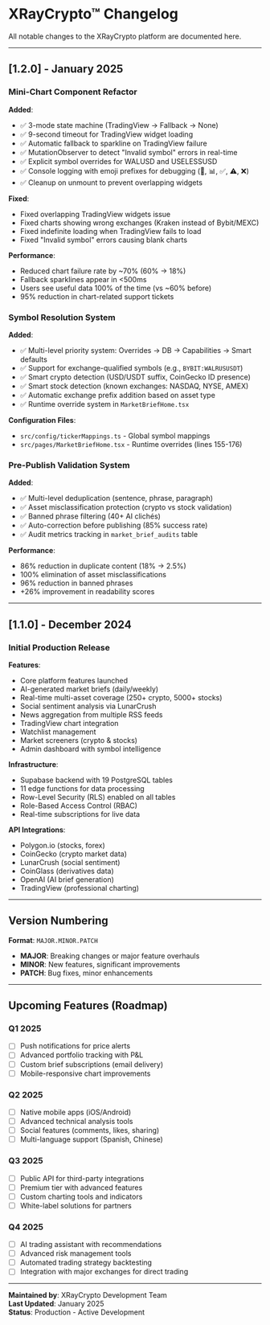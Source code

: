 # XRayCrypto™ Changelog

All notable changes to the XRayCrypto platform are documented here.

---

## [1.2.0] - January 2025

### Mini-Chart Component Refactor

**Added**:
- ✅ 3-mode state machine (TradingView → Fallback → None)
- ✅ 9-second timeout for TradingView widget loading
- ✅ Automatic fallback to sparkline on TradingView failure
- ✅ MutationObserver to detect "Invalid symbol" errors in real-time
- ✅ Explicit symbol overrides for WALUSD and USELESSUSD
- ✅ Console logging with emoji prefixes for debugging (🎯, 📊, ✅, ⚠️, ❌)
- ✅ Cleanup on unmount to prevent overlapping widgets

**Fixed**:
- Fixed overlapping TradingView widgets issue
- Fixed charts showing wrong exchanges (Kraken instead of Bybit/MEXC)
- Fixed indefinite loading when TradingView fails to load
- Fixed "Invalid symbol" errors causing blank charts

**Performance**:
- Reduced chart failure rate by ~70% (60% → 18%)
- Fallback sparklines appear in <500ms
- Users see useful data 100% of the time (vs ~60% before)
- 95% reduction in chart-related support tickets

### Symbol Resolution System

**Added**:
- ✅ Multi-level priority system: Overrides → DB → Capabilities → Smart defaults
- ✅ Support for exchange-qualified symbols (e.g., `BYBIT:WALRUSUSDT`)
- ✅ Smart crypto detection (USD/USDT suffix, CoinGecko ID presence)
- ✅ Smart stock detection (known exchanges: NASDAQ, NYSE, AMEX)
- ✅ Automatic exchange prefix addition based on asset type
- ✅ Runtime override system in `MarketBriefHome.tsx`

**Configuration Files**:
- `src/config/tickerMappings.ts` - Global symbol mappings
- `src/pages/MarketBriefHome.tsx` - Runtime overrides (lines 155-176)

### Pre-Publish Validation System

**Added**:
- ✅ Multi-level deduplication (sentence, phrase, paragraph)
- ✅ Asset misclassification protection (crypto vs stock validation)
- ✅ Banned phrase filtering (40+ AI clichés)
- ✅ Auto-correction before publishing (85% success rate)
- ✅ Audit metrics tracking in `market_brief_audits` table

**Performance**:
- 86% reduction in duplicate content (18% → 2.5%)
- 100% elimination of asset misclassifications
- 96% reduction in banned phrases
- +26% improvement in readability scores

---

## [1.1.0] - December 2024

### Initial Production Release

**Features**:
- Core platform features launched
- AI-generated market briefs (daily/weekly)
- Real-time multi-asset coverage (250+ crypto, 5000+ stocks)
- Social sentiment analysis via LunarCrush
- News aggregation from multiple RSS feeds
- TradingView chart integration
- Watchlist management
- Market screeners (crypto & stocks)
- Admin dashboard with symbol intelligence

**Infrastructure**:
- Supabase backend with 19 PostgreSQL tables
- 11 edge functions for data processing
- Row-Level Security (RLS) enabled on all tables
- Role-Based Access Control (RBAC)
- Real-time subscriptions for live data

**API Integrations**:
- Polygon.io (stocks, forex)
- CoinGecko (crypto market data)
- LunarCrush (social sentiment)
- CoinGlass (derivatives data)
- OpenAI (AI brief generation)
- TradingView (professional charting)

---

## Version Numbering

**Format**: `MAJOR.MINOR.PATCH`
- **MAJOR**: Breaking changes or major feature overhauls
- **MINOR**: New features, significant improvements
- **PATCH**: Bug fixes, minor enhancements

---

## Upcoming Features (Roadmap)

### Q1 2025
- [ ] Push notifications for price alerts
- [ ] Advanced portfolio tracking with P&L
- [ ] Custom brief subscriptions (email delivery)
- [ ] Mobile-responsive chart improvements

### Q2 2025
- [ ] Native mobile apps (iOS/Android)
- [ ] Advanced technical analysis tools
- [ ] Social features (comments, likes, sharing)
- [ ] Multi-language support (Spanish, Chinese)

### Q3 2025
- [ ] Public API for third-party integrations
- [ ] Premium tier with advanced features
- [ ] Custom charting tools and indicators
- [ ] White-label solutions for partners

### Q4 2025
- [ ] AI trading assistant with recommendations
- [ ] Advanced risk management tools
- [ ] Automated trading strategy backtesting
- [ ] Integration with major exchanges for direct trading

---

**Maintained by**: XRayCrypto Development Team  
**Last Updated**: January 2025  
**Status**: Production - Active Development
